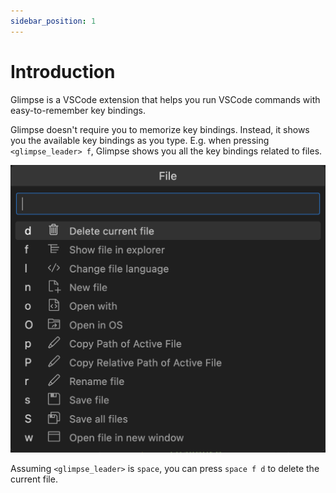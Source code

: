 ```yaml
---
sidebar_position: 1
---
```


# Introduction

Glimpse is a VSCode extension that helps you run VSCode commands with easy-to-remember key bindings.

Glimpse doesn't require you to memorize key bindings. Instead, it shows you the available key bindings as you type.
E.g. when pressing `<glimpse_leader> f`, Glimpse shows you all the key bindings related to files.

![Files key bindings](img/file_keys.png)

Assuming `<glimpse_leader>` is `space`, you can press `space f d` to delete the current file.
